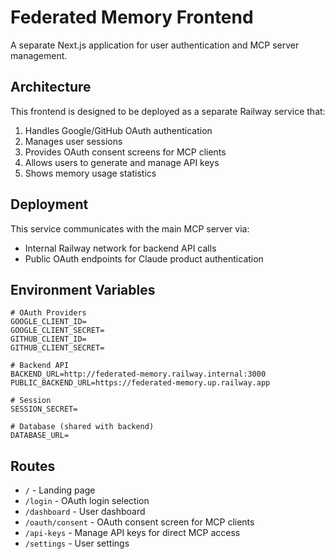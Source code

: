 # Federated Memory Frontend

A separate Next.js application for user authentication and MCP server management.

## Architecture

This frontend is designed to be deployed as a separate Railway service that:
1. Handles Google/GitHub OAuth authentication
2. Manages user sessions
3. Provides OAuth consent screens for MCP clients
4. Allows users to generate and manage API keys
5. Shows memory usage statistics

## Deployment

This service communicates with the main MCP server via:
- Internal Railway network for backend API calls
- Public OAuth endpoints for Claude product authentication

## Environment Variables

```env
# OAuth Providers
GOOGLE_CLIENT_ID=
GOOGLE_CLIENT_SECRET=
GITHUB_CLIENT_ID=
GITHUB_CLIENT_SECRET=

# Backend API
BACKEND_URL=http://federated-memory.railway.internal:3000
PUBLIC_BACKEND_URL=https://federated-memory.up.railway.app

# Session
SESSION_SECRET=

# Database (shared with backend)
DATABASE_URL=
```

## Routes

- `/` - Landing page
- `/login` - OAuth login selection
- `/dashboard` - User dashboard
- `/oauth/consent` - OAuth consent screen for MCP clients
- `/api-keys` - Manage API keys for direct MCP access
- `/settings` - User settings